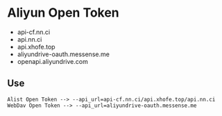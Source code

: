 # Aliyun Open Token

- api-cf.nn.ci
- api.nn.ci
- api.xhofe.top
- aliyundrive-oauth.messense.me
- openapi.aliyundrive.com

## Use

```shell
Alist Open Token --> --api_url=api-cf.nn.ci/api.xhofe.top/api.nn.ci
WebDav Open Token --> --api_url=aliyundrive-oauth.messense.me
```